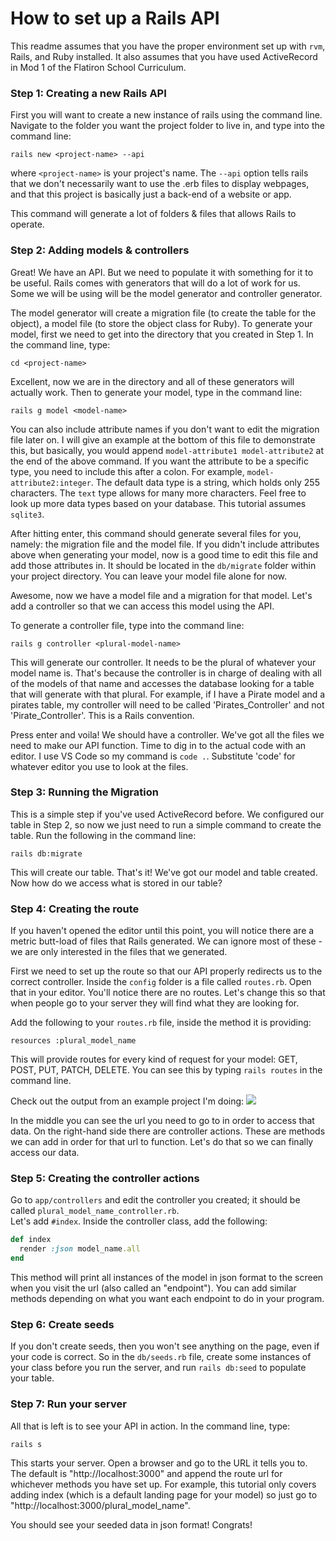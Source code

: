 # How to set up a Rails API  

This readme assumes that you have the proper environment set up with `rvm`, Rails, and Ruby installed. It also assumes that you have used ActiveRecord in Mod 1 of the Flatiron School Curriculum.  

### Step 1: Creating a new Rails API  

First you will want to create a new instance of rails using the command line. Navigate to the folder you want the project folder to live in, and type into the command line:  

`rails new <project-name> --api`  

where `<project-name>` is your project's name. The `--api` option tells rails that we don't necessarily want to use the .erb files to display webpages, and that this project is basically just a back-end of a website or app.  

This command will generate a lot of folders & files that allows Rails to operate.

### Step 2: Adding models & controllers  

Great! We have an API. But we need to populate it with something for it to be useful. Rails comes with generators that will do a lot of work for us. Some we will be using will be the model generator and controller generator.  

The model generator will create a migration file (to create the table for the object), a model file (to store the object class for Ruby). To generate your model, first we need to get into the directory that you created in Step 1. In the command line, type:  

`cd <project-name>`  

Excellent, now we are in the directory and all of these generators will actually work. Then to generate your model, type in the command line:  

`rails g model <model-name>`  

You can also include attribute names if you don't want to edit the migration file later on. I will give an example at the bottom of this file to demonstrate this, but basically, you would append `model-attribute1 model-attribute2` at the end of the above command. If you want the attribute to be a specific type, you need to include this after a colon. For example, `model-attribute2:integer`. The default data type is a string, which holds only 255 characters. The `text` type allows for many more characters. Feel free to look up more data types based on your database. This tutorial assumes `sqlite3`.  

After hitting enter, this command should generate several files for you, namely: the migration file and the model file. If you didn't include attributes above when generating your model, now is a good time to edit this file and add those attributes in. It should be located in the `db/migrate` folder within your project directory. You can leave your model file alone for now.  

Awesome, now we have a model file and a migration for that model. Let's add a controller so that we can access this model using the API.  

To generate a controller file, type into the command line:  

`rails g controller <plural-model-name>`  

This will generate our controller. It needs to be the plural of whatever your model name is. That's because the controller is in charge of dealing with all of the models of that name and accesses the database looking for a table that will generate with that plural. For example, if I have a Pirate model and a pirates table, my controller will need to be called 'Pirates_Controller' and not 'Pirate_Controller'. This is a Rails convention.  

Press enter and voila! We should have a controller. We've got all the files we need to make our API function. Time to dig in to the actual code with an editor. I use VS Code so my command is `code .`. Substitute 'code' for whatever editor you use to look at the files.  

### Step 3: Running the Migration  

This is a simple step if you've used ActiveRecord before. We configured our table in Step 2, so now we just need to run a simple command to create the table. Run the following in the command line:

`rails db:migrate`  

This will create our table. That's it! We've got our model and table created. Now how do we access what is stored in our table?  

### Step 4: Creating the route  

If you haven't opened the editor until this point, you will notice there are a metric butt-load of files that Rails generated. We can ignore most of these - we are only interested in the files that we generated.  

First we need to set up the route so that our API properly redirects us to the correct controller. Inside the `config` folder is a file called `routes.rb`. Open that in your editor. You'll notice there are no routes. Let's change this so that when people go to your server they will find what they are looking for.  

Add the following to your `routes.rb` file, inside the method it is providing:  

`resources :plural_model_name`  

This will provide routes for every kind of request for your model: GET, POST, PUT, PATCH, DELETE. You can see this by typing `rails routes` in the command line.  

Check out the output from an example project I'm doing:
![](images/routes_example.jpeg)  

In the middle you can see the url you need to go to in order to access that data. On the right-hand side there are controller actions. These are methods we can add in order for that url to function. Let's do that so we can finally access our data.  

### Step 5: Creating the controller actions  

Go to `app/controllers` and edit the controller you created; it should be called `plural_model_name_controller.rb`.  
Let's add `#index`. Inside the controller class, add the following:  

```ruby
def index
  render :json model_name.all
end
```  

This method will print all instances of the model in json format to the screen when you visit the url (also called an "endpoint"). You can add similar methods depending on what you want each endpoint to do in your program.  

### Step 6: Create seeds  

If you don't create seeds, then you won't see anything on the page, even if your code is correct. So in the `db/seeds.rb` file, create some instances of your class before you run the server, and run `rails db:seed` to populate your table.  

### Step 7: Run your server  

All that is left is to see your API in action. In the command line, type:  

`rails s`  

This starts your server. Open a browser and go to the URL it tells you to. The default is "http://localhost:3000" and append the route url for whichever methods you have set up. For example, this tutorial only covers adding index (which is a default landing page for your model) so just go to "http://localhost:3000/plural_model_name".  

You should see your seeded data in json format! Congrats!

